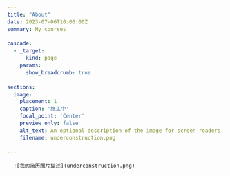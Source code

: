 ```yaml
---  
title: "About"    
date: 2023-07-06T10:00:00Z    
summary: My courses  
  
cascade:  
  - _target:  
      kind: page  
    params:  
      show_breadcrumb: true  
  
sections:  
  image:
    placement: 1
    caption: '施工中'
    focal_point: 'Center'
    preview_only: false
    alt_text: An optional description of the image for screen readers.
    filename: underconstruction.png

---
```

      ![我的简历图片描述](underconstruction.png)  